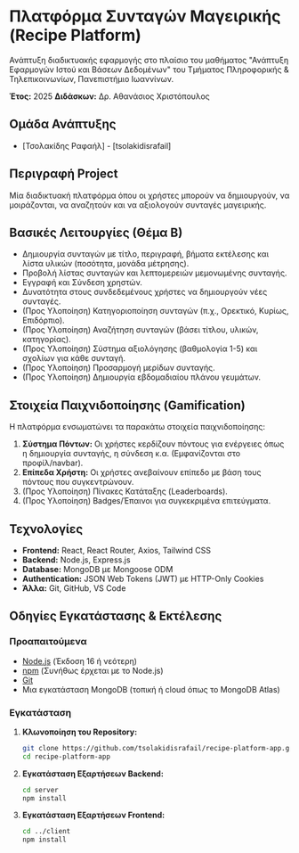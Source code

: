 # Πλατφόρμα Συνταγών Μαγειρικής (Recipe Platform)

Ανάπτυξη διαδικτυακής εφαρμογής στο πλαίσιο του μαθήματος "Ανάπτυξη Εφαρμογών Ιστού και Βάσεων Δεδομένων" του Τμήματος Πληροφορικής & Τηλεπικοινωνίων, Πανεπιστήμιο Ιωαννίνων.

**Έτος:** 2025
**Διδάσκων:** Δρ. Αθανάσιος Χριστόπουλος

## Ομάδα Ανάπτυξης

* [Τσολακίδης Ραφαήλ] - [tsolakidisrafail]

## Περιγραφή Project

Μία διαδικτυακή πλατφόρμα όπου οι χρήστες μπορούν να δημιουργούν, να μοιράζονται, να αναζητούν και να αξιολογούν συνταγές μαγειρικής.

## Βασικές Λειτουργίες (Θέμα Β)

* Δημιουργία συνταγών με τίτλο, περιγραφή, βήματα εκτέλεσης και λίστα υλικών (ποσότητα, μονάδα μέτρησης).
* Προβολή λίστας συνταγών και λεπτομερειών μεμονωμένης συνταγής.
* Εγγραφή και Σύνδεση χρηστών.
* Δυνατότητα στους συνδεδεμένους χρήστες να δημιουργούν νέες συνταγές.
* (Προς Υλοποίηση) Κατηγοριοποίηση συνταγών (π.χ., Ορεκτικό, Κυρίως, Επιδόρπιο).
* (Προς Υλοποίηση) Αναζήτηση συνταγών (βάσει τίτλου, υλικών, κατηγορίας).
* (Προς Υλοποίηση) Σύστημα αξιολόγησης (βαθμολογία 1-5) και σχολίων για κάθε συνταγή.
* (Προς Υλοποίηση) Προσαρμογή μερίδων συνταγής.
* (Προς Υλοποίηση) Δημιουργία εβδομαδιαίου πλάνου γευμάτων.

## Στοιχεία Παιχνιδοποίησης (Gamification)

Η πλατφόρμα ενσωματώνει τα παρακάτω στοιχεία παιχνιδοποίησης:

1. **Σύστημα Πόντων:** Οι χρήστες κερδίζουν πόντους για ενέργειες όπως η δημιουργία συνταγής, η σύνδεση κ.α. (Εμφανίζονται στο προφίλ/navbar).
2. **Επίπεδα Χρήστη:** Οι χρήστες ανεβαίνουν επίπεδο με βάση τους πόντους που συγκεντρώνουν.
3. (Προς Υλοποίηση) Πίνακες Κατάταξης (Leaderboards).
4. (Προς Υλοποίηση) Badges/Έπαινοι για συγκεκριμένα επιτεύγματα.

## Τεχνολογίες

* **Frontend:** React, React Router, Axios, Tailwind CSS
* **Backend:** Node.js, Express.js
* **Database:** MongoDB με Mongoose ODM
* **Authentication:** JSON Web Tokens (JWT) με HTTP-Only Cookies
* **Άλλα:** Git, GitHub, VS Code

## Οδηγίες Εγκατάστασης & Εκτέλεσης

### Προαπαιτούμενα

* [Node.js](https://nodejs.org/) (Έκδοση 16 ή νεότερη)
* [npm](https://www.npmjs.com/) (Συνήθως έρχεται με το Node.js)
* [Git](https://git-scm.com/)
* Μια εγκατάσταση MongoDB (τοπική ή cloud όπως το MongoDB Atlas)

### Εγκατάσταση

1. **Κλωνοποίηση του Repository:**

   ```bash
   git clone https://github.com/tsolakidisrafail/recipe-platform-app.git
   cd recipe-platform-app
   ```

2. **Εγκατάσταση Εξαρτήσεων Backend:**

   ```bash
   cd server
   npm install
   ```

3. **Εγκατάσταση Εξαρτήσεων Frontend:**

   ```bash
   cd ../client
   npm install
   ```
